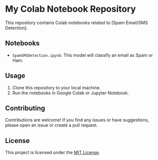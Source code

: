 # My Colab Notebook Repository

   This repository contains Colab notebooks related to [Spam Email/SMS Detection].

   ## Notebooks

   - `SpamSMSDetection.ipynb`: This model will classify an email as Spam or Ham.

   ## Usage

   1. Clone this repository to your local machine.
   2. Run the notebooks in Google Colab or Jupyter Notebook.
   
   ## Contributing

   Contributions are welcome! If you find any issues or have suggestions, please open an issue or create a pull request.

   ## License

   This project is licensed under the [MIT License](LICENSE).
